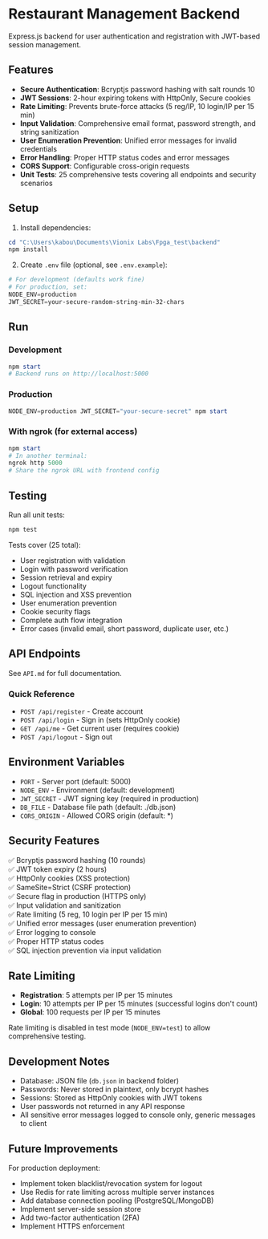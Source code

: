 # Restaurant Management Backend

Express.js backend for user authentication and registration with JWT-based session management.

## Features

- **Secure Authentication**: Bcryptjs password hashing with salt rounds 10
- **JWT Sessions**: 2-hour expiring tokens with HttpOnly, Secure cookies
- **Rate Limiting**: Prevents brute-force attacks (5 reg/IP, 10 login/IP per 15 min)
- **Input Validation**: Comprehensive email format, password strength, and string sanitization
- **User Enumeration Prevention**: Unified error messages for invalid credentials
- **Error Handling**: Proper HTTP status codes and error messages
- **CORS Support**: Configurable cross-origin requests
- **Unit Tests**: 25 comprehensive tests covering all endpoints and security scenarios

## Setup

1. Install dependencies:
```powershell
cd "C:\Users\kabou\Documents\Vionix Labs\Fpga_test\backend"
npm install
```

2. Create `.env` file (optional, see `.env.example`):
```powershell
# For development (defaults work fine)
# For production, set:
NODE_ENV=production
JWT_SECRET=your-secure-random-string-min-32-chars
```

## Run

### Development
```powershell
npm start
# Backend runs on http://localhost:5000
```

### Production
```powershell
NODE_ENV=production JWT_SECRET="your-secure-secret" npm start
```

### With ngrok (for external access)
```powershell
npm start
# In another terminal:
ngrok http 5000
# Share the ngrok URL with frontend config
```

## Testing

Run all unit tests:
```powershell
npm test
```

Tests cover (25 total):
- User registration with validation
- Login with password verification
- Session retrieval and expiry
- Logout functionality
- SQL injection and XSS prevention
- User enumeration prevention
- Cookie security flags
- Complete auth flow integration
- Error cases (invalid email, short password, duplicate user, etc.)

## API Endpoints

See `API.md` for full documentation.

### Quick Reference

- `POST /api/register` - Create account
- `POST /api/login` - Sign in (sets HttpOnly cookie)
- `GET /api/me` - Get current user (requires cookie)
- `POST /api/logout` - Sign out

## Environment Variables

- `PORT` - Server port (default: 5000)
- `NODE_ENV` - Environment (default: development)
- `JWT_SECRET` - JWT signing key (required in production)
- `DB_FILE` - Database file path (default: ./db.json)
- `CORS_ORIGIN` - Allowed CORS origin (default: *)

## Security Features

✅ Bcryptjs password hashing (10 rounds)  
✅ JWT token expiry (2 hours)  
✅ HttpOnly cookies (XSS protection)  
✅ SameSite=Strict (CSRF protection)  
✅ Secure flag in production (HTTPS only)  
✅ Input validation and sanitization  
✅ Rate limiting (5 reg, 10 login per IP per 15 min)  
✅ Unified error messages (user enumeration prevention)  
✅ Error logging to console  
✅ Proper HTTP status codes  
✅ SQL injection prevention via input validation  

## Rate Limiting

- **Registration**: 5 attempts per IP per 15 minutes
- **Login**: 10 attempts per IP per 15 minutes (successful logins don't count)
- **Global**: 100 requests per IP per 15 minutes

Rate limiting is disabled in test mode (`NODE_ENV=test`) to allow comprehensive testing.

## Development Notes

- Database: JSON file (`db.json` in backend folder)
- Passwords: Never stored in plaintext, only bcrypt hashes
- Sessions: Stored as HttpOnly cookies with JWT tokens
- User passwords not returned in any API response
- All sensitive error messages logged to console only, generic messages to client

## Future Improvements

For production deployment:
- Implement token blacklist/revocation system for logout
- Use Redis for rate limiting across multiple server instances
- Add database connection pooling (PostgreSQL/MongoDB)
- Implement server-side session store
- Add two-factor authentication (2FA)
- Implement HTTPS enforcement

